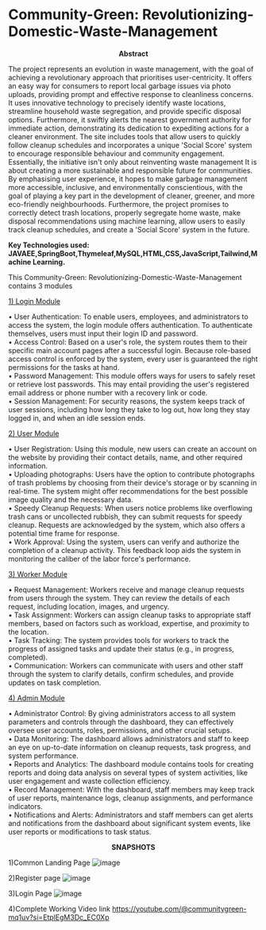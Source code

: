 # Community-Green: Revolutionizing-Domestic-Waste-Management

**<p align="center">Abstract</p>**
The project represents an evolution in waste management, with the goal of achieving a revolutionary approach that prioritises user-centricity. It offers an easy way for consumers to report local garbage issues via photo uploads, providing prompt and effective response to cleanliness concerns. It uses innovative technology to precisely identify waste locations, streamline household waste segregation, and provide specific disposal options. Furthermore, it swiftly alerts the nearest government authority for immediate action, demonstrating its dedication to expediting actions for a cleaner environment. The site includes tools that allow users to quickly follow cleanup schedules and incorporates a unique 'Social Score' system to encourage responsible behaviour and community engagement. Essentially, the initiative isn't only about reinventing waste management It is about creating a more sustainable and responsible future for communities. By emphasising user experience, it hopes to make garbage management more accessible, inclusive, and environmentally conscientious, with the goal of playing a key part in the development of cleaner, greener, and more eco-friendly neighbourhoods. Furthermore, the project promises to correctly detect trash locations, properly segregate home waste, make disposal recommendations using machine learning, allow users to easily track cleanup schedules, and create a 'Social Score' system in the future.

**Key Technologies used: JAVAEE,SpringBoot,Thymeleaf,MySQL,HTML,CSS,JavaScript,Tailwind,Machine Learning.**

This Community-Green: Revolutionizing-Domestic-Waste-Management contains 3 modules

<u>1) Login Module</u>

•	User Authentication: To enable users, employees, and administrators to access the system, the login module offers authentication. To authenticate themselves, users must input their login ID and password.</br>
•	Access Control: Based on a user's role, the system routes them to their specific main account pages after a successful login. Because role-based access control is enforced by the system, every user is guaranteed the right permissions for the tasks at hand.</br>
•	Password Management: This module offers ways for users to safely reset or retrieve lost passwords. This may entail providing the user's registered email address or phone number with a recovery link or code.</br>
•	Session Management: For security reasons, the system keeps track of user sessions, including how long they take to log out, how long they stay logged in, and when an idle session ends.</br>

 <u>2) User Module</u>  
 
•	User Registration: Using this module, new users can create an account on the website by providing their contact details, name, and other required information.</br>
•	Uploading photographs: Users have the option to contribute photographs of trash problems by choosing from their device's storage or by scanning in real-time. The system might offer recommendations for the best possible image quality and the necessary data.</br>
•	Speedy Cleanup Requests: When users notice problems like overflowing trash cans or uncollected rubbish, they can submit requests for speedy cleanup. Requests are acknowledged by the system, which also offers a potential time frame for response.</br>
•	Work Approval: Using the system, users can verify and authorize the completion of a cleanup activity. This feedback loop aids the system in monitoring the caliber of the labor force's performance.</br>

<u>3) Worker  Module</u>

•	Request Management: Workers receive and manage cleanup requests from users through the system. They can review the details of each request, including location, images, and urgency.</br>
•	Task Assignment: Workers can assign cleanup tasks to appropriate staff members, based on factors such as workload, expertise, and proximity to the location.</br>
•	Task Tracking: The system provides tools for workers to track the progress of assigned tasks and update their status (e.g., in progress, completed).</br>
•	Communication: Workers can communicate with users and other staff through the system to clarify details, confirm schedules, and provide updates on task completion.</br>

<u>4)	Admin  Module</u>

•	Administrator Control: By giving administrators access to all system parameters and controls through the dashboard, they can effectively oversee user accounts, roles, permissions, and other crucial setups.</br>
•	Data Monitoring: The dashboard allows administrators and staff to keep an eye on up-to-date information on cleanup requests, task progress, and system performance.</br>
•	Reports and Analytics: The dashboard module contains tools for creating reports and doing data analysis on several types of system activities, like user engagement and waste collection efficiency.</br>
•	Record Management: With the dashboard, staff members may keep track of user reports, maintenance logs, cleanup assignments, and performance indicators.</br>
•	Notifications and Alerts: Administrators and staff members can get alerts and notifications from the dashboard about significant system events, like user reports or modifications to task status.</br>

**<p align="center">SNAPSHOTS</p>**

1)Common Landing Page
![image](https://github.com/Tousif-Saqlain/Community-Green-Revolutionizing-Domestic-Waste-Management/assets/118543903/725167a0-b0c1-4eeb-9570-905879b03aad)

2)Register page
![image](https://github.com/Tousif-Saqlain/Community-Green-Revolutionizing-Domestic-Waste-Management/assets/118543903/952a2462-ac1e-4c30-9f0a-79828f7301d2)

3)Login Page
![image](https://github.com/Tousif-Saqlain/Community-Green-Revolutionizing-Domestic-Waste-Management/assets/118543903/42d6d7dc-7fec-485f-9486-2bcb7a8ce55d)

4)Complete Working Video link
https://youtube.com/@communitygreen-mq1uv?si=EtplEgM3Dc_EC0Xp
